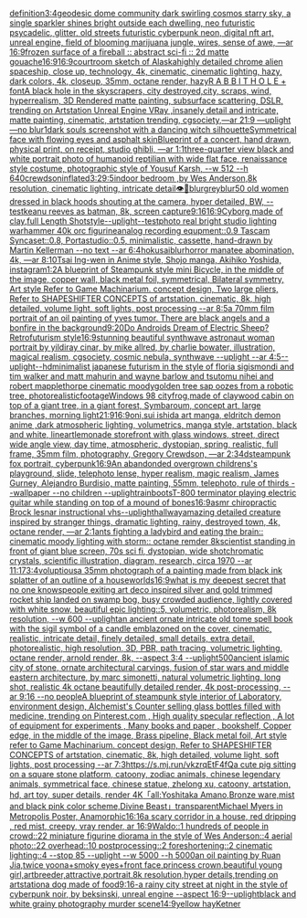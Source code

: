 [definition](https://www.ebank.nz/aiartgenerator?category=definition)[3:4](https://www.ebank.nz/aiartgenerator?category=3%3A4)[geodesic dome community dark swirling cosmos starry sky, a single sparkler shines bright outside each dwelling, neo futuristic psycadelic, glitter, old streets futuristic cyberpunk neon, digital nft art, unreal engine, field of blooming marijuana jungle, wires, sense of awe, —ar 16:9](https://www.ebank.nz/aiartgenerator?category=geodesic%20dome%20community%20dark%20swirling%20cosmos%20starry%20sky%2C%20a%20single%20sparkler%20shines%20bright%20outside%20each%20dwelling%2C%20neo%20futuristic%20psycadelic%2C%20glitter%2C%20old%20streets%20futuristic%20cyberpunk%20neon%2C%20digital%20nft%20art%2C%20unreal%20engine%2C%20field%20of%20blooming%20marijuana%20jungle%2C%20wires%2C%20sense%20of%20awe%2C%20%E2%80%94ar%2016%3A9)[frozen surface of a fireball :: abstract sci-fi :: 2d matte gouache](https://www.ebank.nz/aiartgenerator?category=frozen%20surface%20of%20a%20fireball%20%3A%3A%20abstract%20sci-fi%20%3A%3A%202d%20matte%20gouache)[16:9](https://www.ebank.nz/aiartgenerator?category=16%3A9)[16:9](https://www.ebank.nz/aiartgenerator?category=16%3A9)[courtroom sketch of Alaska](https://www.ebank.nz/aiartgenerator?category=courtroom%20sketch%20of%20Alaska)[highly detailed chrome alien spaceship, close up, technology, 4k, cinematic, cinematic lighting, hazy, dark colors, 4k, closeup, 35mm, octane render, hazy](https://www.ebank.nz/aiartgenerator?category=highly%20detailed%20chrome%20alien%20spaceship%2C%20close%20up%2C%20technology%2C%204k%2C%20cinematic%2C%20cinematic%20lighting%2C%20hazy%2C%20dark%20colors%2C%204k%2C%20closeup%2C%2035mm%2C%20octane%20render%2C%20hazy)[R A B B I T H O L E + font](https://www.ebank.nz/aiartgenerator?category=R%20A%20B%20B%20I%20T%20H%20O%20L%20E%20%2B%20font)[A black hole in the skyscrapers, city destroyed,city,  scraps, wind, hyperrealism, 3D Rendered matte painting, subsurface scattering, DSLR, trending on Artstation Unreal Engine VRay ,insanely detail and intricate, matte painting, cinematic, artstation trending, cgsociety,—ar 21:9 —uplight —no blur](https://www.ebank.nz/aiartgenerator?category=A%20black%20hole%20in%20the%20skyscrapers%2C%20city%20destroyed%2Ccity%2C%20%20scraps%2C%20wind%2C%20hyperrealism%2C%203D%20Rendered%20matte%20painting%2C%20subsurface%20scattering%2C%20DSLR%2C%20trending%20on%20Artstation%20Unreal%20Engine%20VRay%20%2Cinsanely%20detail%20and%20intricate%2C%20matte%20painting%2C%20cinematic%2C%20artstation%20trending%2C%20cgsociety%2C%E2%80%94ar%2021%3A9%20%E2%80%94uplight%20%E2%80%94no%20blur)[1](https://www.ebank.nz/aiartgenerator?category=1)[dark souls screenshot with a dancing witch silhouette](https://www.ebank.nz/aiartgenerator?category=dark%20souls%20screenshot%20with%20a%20dancing%20witch%20silhouette)[Symmetrical face with flowing eyes and asphalt skin](https://www.ebank.nz/aiartgenerator?category=Symmetrical%20face%20with%20flowing%20eyes%20and%20asphalt%20skin)[Blueprint of a concert, hand drawn, physical print, on receipt, studio ghibli, —ar 1:1](https://www.ebank.nz/aiartgenerator?category=Blueprint%20of%20a%20concert%2C%20hand%20drawn%2C%20physical%20print%2C%20on%20receipt%2C%20studio%20ghibli%2C%20%E2%80%94ar%201%3A1)[three-quarter view black and white portrait photo of humanoid reptilian with wide flat face, renaissance style costume, photographic style of Yousuf Karsh, --w 512 --h 640](https://www.ebank.nz/aiartgenerator?category=three-quarter%20view%20black%20and%20white%20portrait%20photo%20of%20humanoid%20reptilian%20with%20wide%20flat%20face%2C%20renaissance%20style%20costume%2C%20photographic%20style%20of%20Yousuf%20Karsh%2C%20--w%20512%20--h%20640)[crewdson](https://www.ebank.nz/aiartgenerator?category=crewdson)[inflated](https://www.ebank.nz/aiartgenerator?category=inflated)[3:2](https://www.ebank.nz/aiartgenerator?category=3%3A2)[9:5](https://www.ebank.nz/aiartgenerator?category=9%3A5)[indoor bedroom ,by Wes Anderson,8k resolution, cinematic lighting, intricate detail](https://www.ebank.nz/aiartgenerator?category=indoor%20bedroom%20%2Cby%20Wes%20Anderson%2C8k%20resolution%2C%20cinematic%20lighting%2C%20intricate%20detail)[👁🤖](https://www.ebank.nz/aiartgenerator?category=%F0%9F%91%81%F0%9F%A4%96)[blur](https://www.ebank.nz/aiartgenerator?category=blur)[grey](https://www.ebank.nz/aiartgenerator?category=grey)[blur](https://www.ebank.nz/aiartgenerator?category=blur)[50 old women dressed in black hoods shouting at the camera, hyper detailed, BW, --test](https://www.ebank.nz/aiartgenerator?category=50%20old%20women%20dressed%20in%20black%20hoods%20shouting%20at%20the%20camera%2C%20hyper%20detailed%2C%20BW%2C%20--test)[keanu reeves as batman, 8k, screen capture](https://www.ebank.nz/aiartgenerator?category=keanu%20reeves%20as%20batman%2C%208k%2C%20screen%20capture)[9:16](https://www.ebank.nz/aiartgenerator?category=9%3A16)[16:9](https://www.ebank.nz/aiartgenerator?category=16%3A9)[Cyborg,made of clay,full Length Shot](https://www.ebank.nz/aiartgenerator?category=Cyborg%2Cmade%20of%20clay%2Cfull%20Length%20Shot)[style](https://www.ebank.nz/aiartgenerator?category=style)[--uplight](https://www.ebank.nz/aiartgenerator?category=--uplight)[--test](https://www.ebank.nz/aiartgenerator?category=--test)[photo real bright studio lighting warhammer 40k orc figurine](https://www.ebank.nz/aiartgenerator?category=photo%20real%20bright%20studio%20lighting%20warhammer%2040k%20orc%20figurine)[analog recording equpment::0.9 Tascam Syncaset::0.8, Portastudio::0.5, minimalistic, cassette, hand-drawn by Martin Kellerman --no text --ar 6:4](https://www.ebank.nz/aiartgenerator?category=analog%20recording%20equpment%3A%3A0.9%20Tascam%20Syncaset%3A%3A0.8%2C%20Portastudio%3A%3A0.5%2C%20minimalistic%2C%20cassette%2C%20hand-drawn%20by%20Martin%20Kellerman%20--no%20text%20--ar%206%3A4)[hokusai](https://www.ebank.nz/aiartgenerator?category=hokusai)[blur](https://www.ebank.nz/aiartgenerator?category=blur)[horror manatee abomination, 4k, —ar 8:10](https://www.ebank.nz/aiartgenerator?category=horror%20manatee%20abomination%2C%204k%2C%20%E2%80%94ar%208%3A10)[Tsai Ing-wen in Anime style, Shojo manga, Akihiko Yoshida, instagram](https://www.ebank.nz/aiartgenerator?category=Tsai%20Ing-wen%20in%20Anime%20style%2C%20Shojo%20manga%2C%20Akihiko%20Yoshida%2C%20instagram)[1:2](https://www.ebank.nz/aiartgenerator?category=1%3A2)[A blueprint of Steampunk style mini Bicycle,   in the middle of the image,   copper wall, black metal foil, symmetrical,  Bilateral symmetry,  Art style Refer to Game Machinarium.  concept design, Two large pliers, Refer to SHAPESHIFTER CONCEPTS  of artstation, cinematic,  8k, high detailed,  volume light,  soft lights,  post processing    --ar 8:5](https://www.ebank.nz/aiartgenerator?category=A%20blueprint%20of%20Steampunk%20style%20mini%20Bicycle%2C%20%20%20in%20the%20middle%20of%20the%20image%2C%20%20%20copper%20wall%2C%20black%20metal%20foil%2C%20symmetrical%2C%20%20Bilateral%20symmetry%2C%20%20Art%20style%20Refer%20to%20Game%20Machinarium.%20%20concept%20design%2C%20Two%20large%20pliers%2C%20Refer%20to%20SHAPESHIFTER%20CONCEPTS%20%20of%20artstation%2C%20cinematic%2C%20%208k%2C%20high%20detailed%2C%20%20volume%20light%2C%20%20soft%20lights%2C%20%20post%20processing%20%20%20%20--ar%208%3A5)[a 70mm film portrait of an oil painting of yves tumor. There are black angels and a bonfire in the background](https://www.ebank.nz/aiartgenerator?category=a%2070mm%20film%20portrait%20of%20an%20oil%20painting%20of%20yves%20tumor.%20There%20are%20black%20angels%20and%20a%20bonfire%20in%20the%20background)[9:20](https://www.ebank.nz/aiartgenerator?category=9%3A20)[Do Androids Dream of Electric Sheep? Retrofuturism style](https://www.ebank.nz/aiartgenerator?category=Do%20Androids%20Dream%20of%20Electric%20Sheep%3F%20Retrofuturism%20style)[16:9](https://www.ebank.nz/aiartgenerator?category=16%3A9)[stunning beautiful synthwave astronaut woman portrait by yildiray cinar, by mike allred, by charlie bowater, illustration, magical realism, cgsociety, cosmic nebula, synthwave --uplight --ar 4:5](https://www.ebank.nz/aiartgenerator?category=stunning%20beautiful%20synthwave%20astronaut%20woman%20portrait%20by%20yildiray%20cinar%2C%20by%20mike%20allred%2C%20by%20charlie%20bowater%2C%20illustration%2C%20magical%20realism%2C%20cgsociety%2C%20cosmic%20nebula%2C%20synthwave%20--uplight%20--ar%204%3A5)[--uplight](https://www.ebank.nz/aiartgenerator?category=--uplight)[--hd](https://www.ebank.nz/aiartgenerator?category=--hd)[minimalist japanese futurism  in the style of floria sigismondi and tim walker and matt mahurin and wayne barlow and tsutomu nihei and robert mapplethorpe cinematic moody](https://www.ebank.nz/aiartgenerator?category=minimalist%20japanese%20futurism%20%20in%20the%20style%20of%20floria%20sigismondi%20and%20tim%20walker%20and%20matt%20mahurin%20and%20wayne%20barlow%20and%20tsutomu%20nihei%20and%20robert%20mapplethorpe%20cinematic%20moody)[golden tree sap oozes from a robotic tree, photorealistic](https://www.ebank.nz/aiartgenerator?category=golden%20tree%20sap%20oozes%20from%20a%20robotic%20tree%2C%20photorealistic)[footage](https://www.ebank.nz/aiartgenerator?category=footage)[Windows 98 city](https://www.ebank.nz/aiartgenerator?category=Windows%2098%20city)[frog,made of clay](https://www.ebank.nz/aiartgenerator?category=frog%2Cmade%20of%20clay)[wood cabin on top of a giant tree, in a giant forest, Symbaroum, concept art, large branches, morning light](https://www.ebank.nz/aiartgenerator?category=wood%20cabin%20on%20top%20of%20a%20giant%20tree%2C%20in%20a%20giant%20forest%2C%20Symbaroum%2C%20concept%20art%2C%20large%20branches%2C%20morning%20light)[21:9](https://www.ebank.nz/aiartgenerator?category=21%3A9)[16:9](https://www.ebank.nz/aiartgenerator?category=16%3A9)[oni,sui ishida art manga, eldritch demon anime ,dark atmospheric lighting, volumetrics, manga style, artstation, black and white, lineart](https://www.ebank.nz/aiartgenerator?category=oni%2Csui%20ishida%20art%20manga%2C%20eldritch%20demon%20anime%20%2Cdark%20atmospheric%20lighting%2C%20volumetrics%2C%20manga%20style%2C%20artstation%2C%20black%20and%20white%2C%20lineart)[lemonade storefront with glass windows, street, direct wide angle view, day time, atmospheric, dystopian, spring, realistic, full frame, 35mm film, photography, Gregory Crewdson, —ar 2:3](https://www.ebank.nz/aiartgenerator?category=lemonade%20storefront%20with%20glass%20windows%2C%20street%2C%20direct%20wide%20angle%20view%2C%20day%20time%2C%20atmospheric%2C%20dystopian%2C%20spring%2C%20realistic%2C%20full%20frame%2C%2035mm%20film%2C%20photography%2C%20Gregory%20Crewdson%2C%20%E2%80%94ar%202%3A3)[4d](https://www.ebank.nz/aiartgenerator?category=4d)[steampunk fox portrait, cyberpunk](https://www.ebank.nz/aiartgenerator?category=steampunk%20fox%20portrait%2C%20cyberpunk)[16:9](https://www.ebank.nz/aiartgenerator?category=16%3A9)[An abandonded overgrown childrens's playground, slide, telephoto lense, hyper realism, magic realism, James Gurney, Alejandro Burdisio, matte painting, 55mm, telephoto, rule of thirds --wallpaper --no children --uplight](https://www.ebank.nz/aiartgenerator?category=An%20abandonded%20overgrown%20childrens%27s%20playground%2C%20slide%2C%20telephoto%20lense%2C%20hyper%20realism%2C%20magic%20realism%2C%20James%20Gurney%2C%20Alejandro%20Burdisio%2C%20matte%20painting%2C%2055mm%2C%20telephoto%2C%20rule%20of%20thirds%20--wallpaper%20--no%20children%20--uplight)[rainboots](https://www.ebank.nz/aiartgenerator?category=rainboots)[T-800 terminator playing electric guitar while standing on top of a mound of bones](https://www.ebank.nz/aiartgenerator?category=T-800%20terminator%20playing%20electric%20guitar%20while%20standing%20on%20top%20of%20a%20mound%20of%20bones)[16:9](https://www.ebank.nz/aiartgenerator?category=16%3A9)[asmr chiropractic Brock lesnar instructional vhs](https://www.ebank.nz/aiartgenerator?category=asmr%20chiropractic%20Brock%20lesnar%20instructional%20vhs)[--uplight](https://www.ebank.nz/aiartgenerator?category=--uplight)[hallway](https://www.ebank.nz/aiartgenerator?category=hallway)[amazing detailed creature inspired by stranger things, dramatic lighting, rainy, destroyed town, 4k, octane render, —ar 2:1](https://www.ebank.nz/aiartgenerator?category=amazing%20detailed%20creature%20inspired%20by%20stranger%20things%2C%20dramatic%20lighting%2C%20rainy%2C%20destroyed%20town%2C%204k%2C%20octane%20render%2C%20%E2%80%94ar%202%3A1)[ants fighting a ladybird and eating  the brain:: cinematic moody lighting with storm:: octane remder 8k](https://www.ebank.nz/aiartgenerator?category=ants%20fighting%20a%20ladybird%20and%20eating%20%20the%20brain%3A%3A%20cinematic%20moody%20lighting%20with%20storm%3A%3A%20octane%20remder%208k)[scientist standing in front of giant blue screen, 70s sci fi, dystopian, wide shot](https://www.ebank.nz/aiartgenerator?category=scientist%20standing%20in%20front%20of%20giant%20blue%20screen%2C%2070s%20sci%20fi%2C%20dystopian%2C%20wide%20shot)[chromatic crystals, scientific illustration, diagram, research, circa 1970 --ar 11:17](https://www.ebank.nz/aiartgenerator?category=chromatic%20crystals%2C%20scientific%20illustration%2C%20diagram%2C%20research%2C%20circa%201970%20--ar%2011%3A17)[3:4](https://www.ebank.nz/aiartgenerator?category=3%3A4)[voluptious](https://www.ebank.nz/aiartgenerator?category=voluptious)[a 35mm photograph of a painting made from black ink splatter of an outline of a house](https://www.ebank.nz/aiartgenerator?category=a%2035mm%20photograph%20of%20a%20painting%20made%20from%20black%20ink%20splatter%20of%20an%20outline%20of%20a%20house)[worlds](https://www.ebank.nz/aiartgenerator?category=worlds)[16:9](https://www.ebank.nz/aiartgenerator?category=16%3A9)[what is my deepest secret that no one knows](https://www.ebank.nz/aiartgenerator?category=what%20is%20my%20deepest%20secret%20that%20no%20one%20knows)[people exiting art deco inspired silver and gold trimmed rocket ship landed on swamp bog, busy crowded audience, lightly covered with white snow, beautiful epic lighting::5, volumetric, photorealism, 8k resolution, --w 600 --uplight](https://www.ebank.nz/aiartgenerator?category=people%20exiting%20art%20deco%20inspired%20silver%20and%20gold%20trimmed%20rocket%20ship%20landed%20on%20swamp%20bog%2C%20busy%20crowded%20audience%2C%20lightly%20covered%20with%20white%20snow%2C%20beautiful%20epic%20lighting%3A%3A5%2C%20volumetric%2C%20photorealism%2C%208k%20resolution%2C%20--w%20600%20--uplight)[an ancient ornate intricate old tome spell book with the sigil symbol of a candle emblazoned on the cover, cinematic, realistic, intricate detail, finely detailed, small details, extra detail, photorealistic, high resolution, 3D, PBR, path tracing, volumetric lighting, octane render, arnold render, 8k, --aspect 3:4 --uplight](https://www.ebank.nz/aiartgenerator?category=an%20ancient%20ornate%20intricate%20old%20tome%20spell%20book%20with%20the%20sigil%20symbol%20of%20a%20candle%20emblazoned%20on%20the%20cover%2C%20cinematic%2C%20realistic%2C%20intricate%20detail%2C%20finely%20detailed%2C%20small%20details%2C%20extra%20detail%2C%20photorealistic%2C%20high%20resolution%2C%203D%2C%20PBR%2C%20path%20tracing%2C%20volumetric%20lighting%2C%20octane%20render%2C%20arnold%20render%2C%208k%2C%20--aspect%203%3A4%20--uplight)[500](https://www.ebank.nz/aiartgenerator?category=500)[ancient islamic city of stone, ornate architectural carvings, fusion of star wars and middle eastern architecture, by marc simonetti, natural volumetric lighting, long shot, realistic 4k octane beautifully detailed render, 4k post-processing, --ar 9:16 --no people](https://www.ebank.nz/aiartgenerator?category=ancient%20islamic%20city%20of%20stone%2C%20ornate%20architectural%20carvings%2C%20fusion%20of%20star%20wars%20and%20middle%20eastern%20architecture%2C%20by%20marc%20simonetti%2C%20natural%20volumetric%20lighting%2C%20long%20shot%2C%20realistic%204k%20octane%20beautifully%20detailed%20render%2C%204k%20post-processing%2C%20--ar%209%3A16%20--no%20people)[A blueprint of steampunk style interior of Laboratory,  environment  design,  Alchemist's Counter selling glass bottles filled with medicine,  trending on Pinterest.com  , High quality specular reflection , A lot of equipment for experiments , Many books and paper , bookshelf,  Copper  edge, in the middle of the image, Brass pipeline,  Black metal foil,  Art style refer to Game Machinarium.  concept design, Refer to SHAPESHIFTER CONCEPTS  of artstation, cinematic,  8k, high detailed,  volume light,  soft lights,  post processing    --ar 7:3](https://www.ebank.nz/aiartgenerator?category=A%20blueprint%20of%20steampunk%20style%20interior%20of%20Laboratory%2C%20%20environment%20%20design%2C%20%20Alchemist%27s%20Counter%20selling%20glass%20bottles%20filled%20with%20medicine%2C%20%20trending%20on%20Pinterest.com%20%20%2C%20High%20quality%20specular%20reflection%20%2C%20A%20lot%20of%20equipment%20for%20experiments%20%2C%20Many%20books%20and%20paper%20%2C%20bookshelf%2C%20%20Copper%20%20edge%2C%20in%20the%20middle%20of%20the%20image%2C%20Brass%20pipeline%2C%20%20Black%20metal%20foil%2C%20%20Art%20style%20refer%20to%20Game%20Machinarium.%20%20concept%20design%2C%20Refer%20to%20SHAPESHIFTER%20CONCEPTS%20%20of%20artstation%2C%20cinematic%2C%20%208k%2C%20high%20detailed%2C%20%20volume%20light%2C%20%20soft%20lights%2C%20%20post%20processing%20%20%20%20--ar%207%3A3)[<https://s.mj.run/vkzrqEtF4fQ>](https://www.ebank.nz/aiartgenerator?category=%3Chttps%3A//s.mj.run/vkzrqEtF4fQ%3E)[a cute pig sitting on a square stone platform, catoony, zodiac animals, chinese legendary animals, symmetrical face, chinese statue, zhelong xu, catoony, artstation, hd, art toy, super details, render 4K](https://www.ebank.nz/aiartgenerator?category=a%20cute%20pig%20sitting%20on%20a%20square%20stone%20platform%2C%20catoony%2C%20zodiac%20animals%2C%20chinese%20legendary%20animals%2C%20symmetrical%20face%2C%20chinese%20statue%2C%20zhelong%20xu%2C%20catoony%2C%20artstation%2C%20hd%2C%20art%20toy%2C%20super%20details%2C%20render%204K)[「all:Yoshitaka Amano,Bronze ware,mist and black pink color scheme,Divine Beast」](https://www.ebank.nz/aiartgenerator?category=%E3%80%8Call%3AYoshitaka%20Amano%2CBronze%20ware%2Cmist%20and%20black%20pink%20color%20scheme%2CDivine%20Beast%E3%80%8D)[transparent](https://www.ebank.nz/aiartgenerator?category=transparent)[Michael Myers in Metropolis Poster, Anamorphic](https://www.ebank.nz/aiartgenerator?category=Michael%20Myers%20in%20Metropolis%20Poster%2C%20Anamorphic)[16:16](https://www.ebank.nz/aiartgenerator?category=16%3A16)[a scary corridor in a house, red dripping , red mist, creepy, vray render, ar 16:9](https://www.ebank.nz/aiartgenerator?category=a%20scary%20corridor%20in%20a%20house%2C%20red%20dripping%20%2C%20red%20mist%2C%20creepy%2C%20vray%20render%2C%20ar%2016%3A9)[Waldo::1 hundreds of people in crowd::22 miniature figurine diorama in the style of Wes Anderson::4 aerial photo::22 overhead::10 postprocessing::2 foreshortening::2 cinematic lighting::4 --stop 85 --uplight --w 5000 --h 5000](https://www.ebank.nz/aiartgenerator?category=Waldo%3A%3A1%20hundreds%20of%20people%20in%20crowd%3A%3A22%20miniature%20figurine%20diorama%20in%20the%20style%20of%20Wes%20Anderson%3A%3A4%20aerial%20photo%3A%3A22%20overhead%3A%3A10%20postprocessing%3A%3A2%20foreshortening%3A%3A2%20cinematic%20lighting%3A%3A4%20--stop%2085%20--uplight%20--w%205000%20--h%205000)[an oil painting by Ruan Jia,twice yoona+smoky eyes+front face,princess crown,beautiful young girl,artbreeder,attractive,portrait,8k resolution,hyper details,trending on artstation](https://www.ebank.nz/aiartgenerator?category=an%20oil%20painting%20by%20Ruan%20Jia%2Ctwice%20yoona%2Bsmoky%20eyes%2Bfront%20face%2Cprincess%20crown%2Cbeautiful%20young%20girl%2Cartbreeder%2Cattractive%2Cportrait%2C8k%20resolution%2Chyper%20details%2Ctrending%20on%20artstation)[a dog made of food](https://www.ebank.nz/aiartgenerator?category=a%20dog%20made%20of%20food)[9:16](https://www.ebank.nz/aiartgenerator?category=9%3A16)[-](https://www.ebank.nz/aiartgenerator?category=-)[a rainy city street at night in the style of cyberpunk noir, by beksinski, unreal engine --aspect 16:9](https://www.ebank.nz/aiartgenerator?category=a%20rainy%20city%20street%20at%20night%20in%20the%20style%20of%20cyberpunk%20noir%2C%20by%20beksinski%2C%20unreal%20engine%20--aspect%2016%3A9)[--uplight](https://www.ebank.nz/aiartgenerator?category=--uplight)[black and white grainy photography murder scene](https://www.ebank.nz/aiartgenerator?category=black%20and%20white%20grainy%20photography%20murder%20scene)[14:9](https://www.ebank.nz/aiartgenerator?category=14%3A9)[yellow hay](https://www.ebank.nz/aiartgenerator?category=yellow%20hay)[Ketner](https://www.ebank.nz/aiartgenerator?category=Ketner)